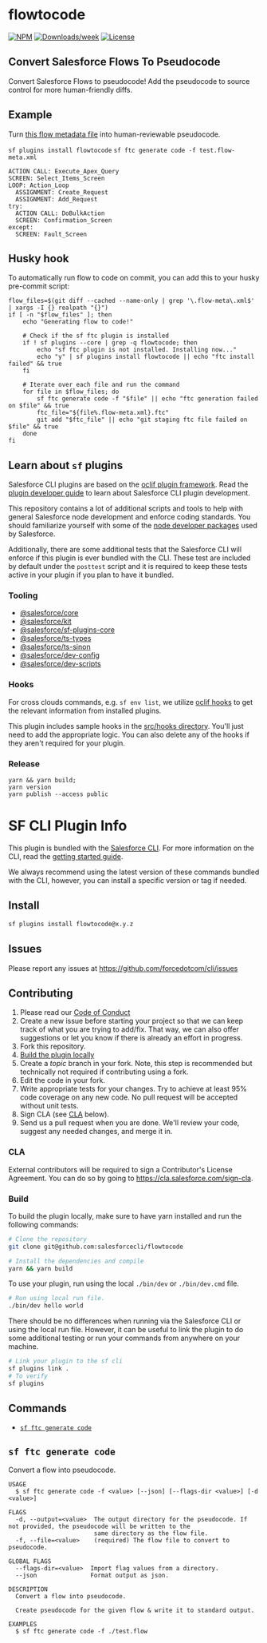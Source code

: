 # flowtocode

[![NPM](https://img.shields.io/npm/v/flowtocode.svg?label=flowtocode)](https://www.npmjs.com/package/flowtocode) [![Downloads/week](https://img.shields.io/npm/dw/flowtocode.svg)](https://npmjs.org/package/flowtocode) [![License](https://img.shields.io/badge/License-BSD%203--Clause-brightgreen.svg)](https://raw.githubusercontent.com/salesforcecli/flowtocode/main/LICENSE.txt)

## Convert Salesforce Flows To Pseudocode

Convert Salesforce Flows to pseudocode! Add the pseudocode to source control for more human-friendly diffs.

## Example

Turn [this flow metadata file](https://github.com/Traction-Rec/flowtocode/blob/main/test/resources/test.flow-meta.xml) into human-reviewable pseudocode.

`sf plugins install flowtocode`
`sf ftc generate code -f test.flow-meta.xml`

    ACTION CALL: Execute_Apex_Query
    SCREEN: Select_Items_Screen
    LOOP: Action_Loop
      ASSIGNMENT: Create_Request
      ASSIGNMENT: Add_Request
    try:
      ACTION CALL: DoBulkAction
      SCREEN: Confirmation_Screen
    except:
      SCREEN: Fault_Screen

## Husky hook

To automatically run flow to code on commit, you can add this to your husky pre-commit script:

    flow_files=$(git diff --cached --name-only | grep '\.flow-meta\.xml$' | xargs -I {} realpath "{}")
    if [ -n "$flow_files" ]; then
        echo "Generating flow to code!"
    
        # Check if the sf ftc plugin is installed
        if ! sf plugins --core | grep -q flowtocode; then
            echo "sf ftc plugin is not installed. Installing now..."
            echo "y" | sf plugins install flowtocode || echo "ftc install failed" && true
        fi
    
        # Iterate over each file and run the command
        for file in $flow_files; do
            sf ftc generate code -f "$file" || echo "ftc generation failed on $file" && true
            ftc_file="${file%.flow-meta.xml}.ftc"
            git add "$ftc_file" || echo "git staging ftc file failed on $file" && true  
        done
    fi

## Learn about `sf` plugins

Salesforce CLI plugins are based on the [oclif plugin framework](<(https://oclif.io/docs/introduction.html)>). Read the [plugin developer guide](https://developer.salesforce.com/docs/atlas.en-us.sfdx_cli_plugins.meta/sfdx_cli_plugins/cli_plugins_architecture_sf_cli.htm) to learn about Salesforce CLI plugin development.

This repository contains a lot of additional scripts and tools to help with general Salesforce node development and enforce coding standards. You should familiarize yourself with some of the [node developer packages](#tooling) used by Salesforce.

Additionally, there are some additional tests that the Salesforce CLI will enforce if this plugin is ever bundled with the CLI. These test are included by default under the `posttest` script and it is required to keep these tests active in your plugin if you plan to have it bundled.

### Tooling

- [@salesforce/core](https://github.com/forcedotcom/sfdx-core)
- [@salesforce/kit](https://github.com/forcedotcom/kit)
- [@salesforce/sf-plugins-core](https://github.com/salesforcecli/sf-plugins-core)
- [@salesforce/ts-types](https://github.com/forcedotcom/ts-types)
- [@salesforce/ts-sinon](https://github.com/forcedotcom/ts-sinon)
- [@salesforce/dev-config](https://github.com/forcedotcom/dev-config)
- [@salesforce/dev-scripts](https://github.com/forcedotcom/dev-scripts)

### Hooks

For cross clouds commands, e.g. `sf env list`, we utilize [oclif hooks](https://oclif.io/docs/hooks) to get the relevant information from installed plugins.

This plugin includes sample hooks in the [src/hooks directory](src/hooks). You'll just need to add the appropriate logic. You can also delete any of the hooks if they aren't required for your plugin.

### Release

```
yarn && yarn build;
yarn version
yarn publish --access public
```

# SF CLI Plugin Info

This plugin is bundled with the [Salesforce CLI](https://developer.salesforce.com/tools/sfdxcli). For more information on the CLI, read the [getting started guide](https://developer.salesforce.com/docs/atlas.en-us.sfdx_setup.meta/sfdx_setup/sfdx_setup_intro.htm).

We always recommend using the latest version of these commands bundled with the CLI, however, you can install a specific version or tag if needed.

## Install

```bash
sf plugins install flowtocode@x.y.z
```

## Issues

Please report any issues at https://github.com/forcedotcom/cli/issues

## Contributing

1. Please read our [Code of Conduct](CODE_OF_CONDUCT.md)
2. Create a new issue before starting your project so that we can keep track of
   what you are trying to add/fix. That way, we can also offer suggestions or
   let you know if there is already an effort in progress.
3. Fork this repository.
4. [Build the plugin locally](#build)
5. Create a _topic_ branch in your fork. Note, this step is recommended but technically not required if contributing using a fork.
6. Edit the code in your fork.
7. Write appropriate tests for your changes. Try to achieve at least 95% code coverage on any new code. No pull request will be accepted without unit tests.
8. Sign CLA (see [CLA](#cla) below).
9. Send us a pull request when you are done. We'll review your code, suggest any needed changes, and merge it in.

### CLA

External contributors will be required to sign a Contributor's License
Agreement. You can do so by going to https://cla.salesforce.com/sign-cla.

### Build

To build the plugin locally, make sure to have yarn installed and run the following commands:

```bash
# Clone the repository
git clone git@github.com:salesforcecli/flowtocode

# Install the dependencies and compile
yarn && yarn build
```

To use your plugin, run using the local `./bin/dev` or `./bin/dev.cmd` file.

```bash
# Run using local run file.
./bin/dev hello world
```

There should be no differences when running via the Salesforce CLI or using the local run file. However, it can be useful to link the plugin to do some additional testing or run your commands from anywhere on your machine.

```bash
# Link your plugin to the sf cli
sf plugins link .
# To verify
sf plugins
```

## Commands

<!-- commands -->

- [`sf ftc generate code`](#sf-ftc-generate-code)

## `sf ftc generate code`

Convert a flow into pseudocode.

```
USAGE
  $ sf ftc generate code -f <value> [--json] [--flags-dir <value>] [-d <value>]

FLAGS
  -d, --output=<value>  The output directory for the pseudocode. If not provided, the pseudocode will be written to the
                        same directory as the flow file.
  -f, --file=<value>    (required) The flow file to convert to pseudocode.

GLOBAL FLAGS
  --flags-dir=<value>  Import flag values from a directory.
  --json               Format output as json.

DESCRIPTION
  Convert a flow into pseudocode.

  Create pseudocode for the given flow & write it to standard output.

EXAMPLES
  $ sf ftc generate code -f ./test.flow
```

<!-- commandsstop -->
